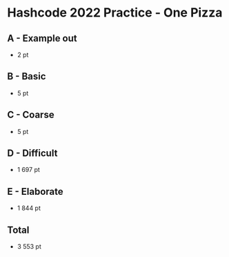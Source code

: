 # Hashcode 2022  Practice - One Pizza

## A - Example out

* 2 pt

## B - Basic

* 5 pt

## C - Coarse

* 5 pt

## D - Difficult

* 1 697 pt

## E - Elaborate

* 1 844 pt

## Total

* 3 553 pt
